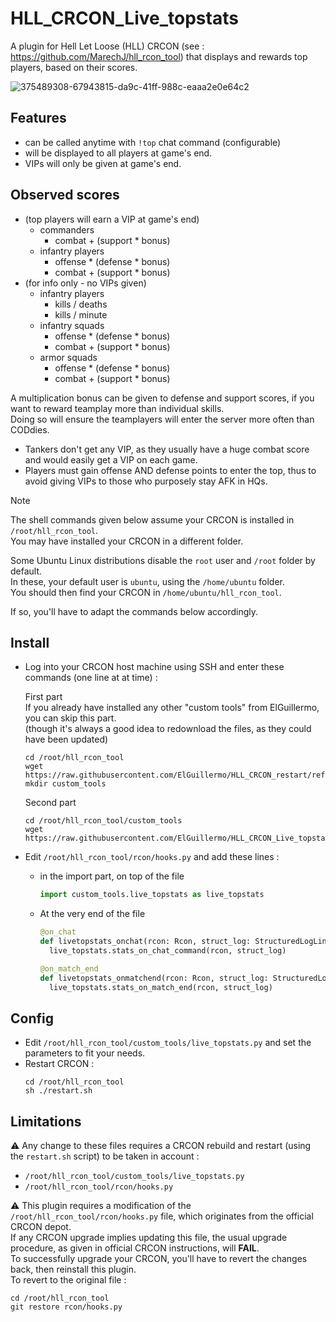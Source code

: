 # HLL_CRCON_Live_topstats

A plugin for Hell Let Loose (HLL) CRCON (see : https://github.com/MarechJ/hll_rcon_tool)
that displays and rewards top players, based on their scores.

![375489308-67943815-da9c-41ff-988c-eaaa2e0e64c2](https://github.com/user-attachments/assets/e44d0f07-23a8-4f62-87c4-742803c8be06)

## Features
- can be called anytime with `!top` chat command (configurable)  
- will be displayed to all players at game's end.  
- VIPs will only be given at game's end.

## Observed scores
- (top players will earn a VIP at game's end)
  - commanders  
    - combat + (support * bonus)  
  - infantry players  
    - offense * (defense * bonus)  
    - combat + (support * bonus)  
- (for info only - no VIPs given)  
  - infantry players  
    - kills / deaths  
    - kills / minute  
  - infantry squads  
    - offense * (defense * bonus)  
    - combat + (support * bonus)  
  - armor squads  
    - offense * (defense * bonus)  
    - combat + (support * bonus)

A multiplication bonus can be given to defense and support scores, if you want to reward teamplay more than individual skills.  
Doing so will ensure the teamplayers will enter the server more often than CODdies.

- Tankers don't get any VIP, as they usually have a huge combat score and would easily get a VIP on each game.  
- Players must gain offense AND defense points to enter the top, thus to avoid giving VIPs to those who purposely stay AFK in HQs.

> [!NOTE]
> The shell commands given below assume your CRCON is installed in `/root/hll_rcon_tool`.  
> You may have installed your CRCON in a different folder.  
>   
> Some Ubuntu Linux distributions disable the `root` user and `/root` folder by default.  
> In these, your default user is `ubuntu`, using the `/home/ubuntu` folder.  
> You should then find your CRCON in `/home/ubuntu/hll_rcon_tool`.  
>   
> If so, you'll have to adapt the commands below accordingly.

## Install
- Log into your CRCON host machine using SSH and enter these commands (one line at at time) :  

  First part  
  If you already have installed any other "custom tools" from ElGuillermo, you can skip this part.  
  (though it's always a good idea to redownload the files, as they could have been updated)
  ```shell
  cd /root/hll_rcon_tool
  wget https://raw.githubusercontent.com/ElGuillermo/HLL_CRCON_restart/refs/heads/main/restart.sh
  mkdir custom_tools
  ```
  Second part
  ```shell
  cd /root/hll_rcon_tool/custom_tools
  wget https://raw.githubusercontent.com/ElGuillermo/HLL_CRCON_Live_topstats/refs/heads/main/hll_rcon_tool/custom_tools/live_topstats.py
  ```
- Edit `/root/hll_rcon_tool/rcon/hooks.py` and add these lines :
  - in the import part, on top of the file
    ```python
    import custom_tools.live_topstats as live_topstats
    ```
  - At the very end of the file
    ```python
    @on_chat
    def livetopstats_onchat(rcon: Rcon, struct_log: StructuredLogLineWithMetaData):
      live_topstats.stats_on_chat_command(rcon, struct_log)

    @on_match_end
    def livetopstats_onmatchend(rcon: Rcon, struct_log: StructuredLogLineWithMetaData):
      live_topstats.stats_on_match_end(rcon, struct_log)
    ```

## Config
- Edit `/root/hll_rcon_tool/custom_tools/live_topstats.py` and set the parameters to fit your needs.
- Restart CRCON :
  ```shell
  cd /root/hll_rcon_tool
  sh ./restart.sh
  ```

## Limitations
⚠️ Any change to these files requires a CRCON rebuild and restart (using the `restart.sh` script) to be taken in account :
- `/root/hll_rcon_tool/custom_tools/live_topstats.py`
- `/root/hll_rcon_tool/rcon/hooks.py`

⚠️ This plugin requires a modification of the `/root/hll_rcon_tool/rcon/hooks.py` file, which originates from the official CRCON depot.  
If any CRCON upgrade implies updating this file, the usual upgrade procedure, as given in official CRCON instructions, will **FAIL**.  
To successfully upgrade your CRCON, you'll have to revert the changes back, then reinstall this plugin.  
To revert to the original file :  
```shell
cd /root/hll_rcon_tool
git restore rcon/hooks.py
```
